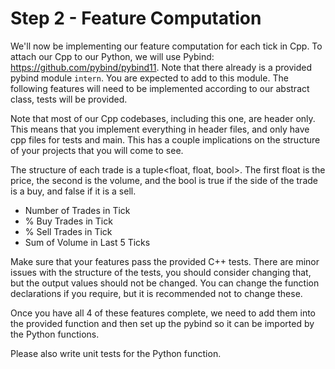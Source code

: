# Step 2 - Feature Computation


We'll now be implementing our feature computation for each tick in Cpp. To attach our Cpp to our Python, we will use Pybind: https://github.com/pybind/pybind11.
Note that there already is a provided pybind module `intern`. You are expected to add to this module.
The following features will need to be implemented according to our abstract class, tests will be provided. 

Note that most of our Cpp codebases, including this one, are header only. This means that you implement everything in header files, and only have
cpp files for tests and main. This has a couple implications on the structure of your projects that you will come to see. 

The structure of each trade is a tuple<float, float, bool>. The first float is the price, the second is the volume, and the bool is true if the side
of the trade is a buy, and false if it is a sell.

- Number of Trades in Tick
- % Buy Trades in Tick
- % Sell Trades in Tick
- Sum of Volume in Last 5 Ticks

Make sure that your features pass the provided C++ tests. There are minor issues with the structure of the tests,
you should consider changing that, but the output values should not be changed. You can change the function declarations if you require, but it is recommended not to change these.

Once you have all 4 of these features complete, we need to add them into the provided function and then set up the pybind so
it can be imported by the Python functions. 

Please also write unit tests for the Python function.
